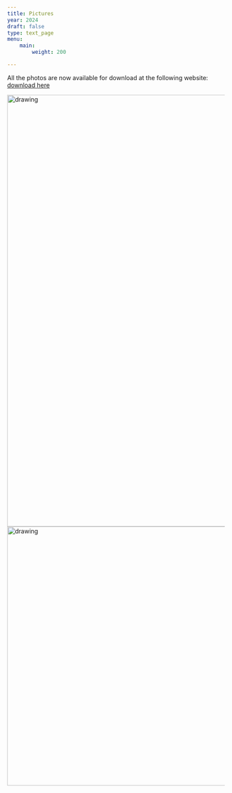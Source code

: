 ```yaml
---
title: Pictures
year: 2024
draft: false
type: text_page
menu:
    main:
        weight: 200

---
```


All the photos are now available for download at the following website:
<a href="https://linckia.filemail.com/d/hhpilveqjhavccf">download here</a>

<img src="/images/places/group_all.jpeg" alt="drawing" style="width:1000px;"/>
<img src="/images/places/group_lab.jpeg" alt="drawing" style="width:600px;"/>
		
